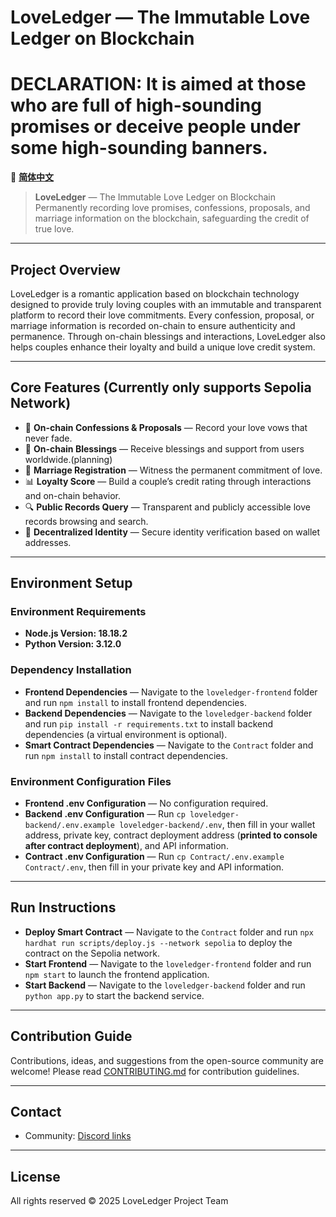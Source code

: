 # LoveLedger — The Immutable Love Ledger on Blockchain

# DECLARATION:  **It is aimed at those who are full of high-sounding promises or deceive people under some high-sounding banners.**
🔁 **[简体中文](README_CN.md)**

> **LoveLedger** — The Immutable Love Ledger on Blockchain
> Permanently recording love promises, confessions, proposals, and marriage information on the blockchain, safeguarding the credit of true love.

---

## Project Overview

LoveLedger is a romantic application based on blockchain technology designed to provide truly loving couples with an immutable and transparent platform to record their love commitments.
Every confession, proposal, or marriage information is recorded on-chain to ensure authenticity and permanence. Through on-chain blessings and interactions, LoveLedger also helps couples enhance their loyalty and build a unique love credit system.

---

## Core Features (Currently only supports Sepolia Network)

* 💌 **On-chain Confessions & Proposals** — Record your love vows that never fade.
* 🎉 **On-chain Blessings** — Receive blessings and support from users worldwide.(planning)
* 💍 **Marriage Registration** — Witness the permanent commitment of love.
* 📊 **Loyalty Score** — Build a couple’s credit rating through interactions and on-chain behavior.
* 🔍 **Public Records Query** — Transparent and publicly accessible love records browsing and search.
* 🔐 **Decentralized Identity** — Secure identity verification based on wallet addresses.

---

## Environment Setup

### Environment Requirements

* **Node.js Version: 18.18.2**
* **Python Version: 3.12.0**

### Dependency Installation

* **Frontend Dependencies** — Navigate to the `loveledger-frontend` folder and run `npm install` to install frontend dependencies.
* **Backend Dependencies** — Navigate to the `loveledger-backend` folder and run `pip install -r requirements.txt` to install backend dependencies (a virtual environment is optional).
* **Smart Contract Dependencies** — Navigate to the `Contract` folder and run `npm install` to install contract dependencies.

### Environment Configuration Files

* **Frontend .env Configuration** — No configuration required.
* **Backend .env Configuration** — Run `cp loveledger-backend/.env.example loveledger-backend/.env`, then fill in your wallet address, private key, contract deployment address (**printed to console after contract deployment**), and API information.
* **Contract .env Configuration** — Run `cp Contract/.env.example Contract/.env`, then fill in your private key and API information.

---

## Run Instructions

* **Deploy Smart Contract** — Navigate to the `Contract` folder and run `npx hardhat run scripts/deploy.js --network sepolia` to deploy the contract on the Sepolia network.
* **Start Frontend** — Navigate to the `loveledger-frontend` folder and run `npm start` to launch the frontend application.
* **Start Backend** — Navigate to the `loveledger-backend` folder and run `python app.py` to start the backend service.

---

## Contribution Guide

Contributions, ideas, and suggestions from the open-source community are welcome!
Please read [CONTRIBUTING.md](doc/CONTRIBUTING.md) for contribution guidelines.

---

## Contact
* Community: [Discord links](https://discord.gg/wnxj7Nea)

---

## License

All rights reserved © 2025 LoveLedger Project Team
